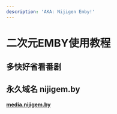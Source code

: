 ```yaml
---
description: 'AKA: Nijigen Emby!'
---
```


# 二次元EMBY使用教程

## 多快好省看番剧



## 永久域名 nijigem.by

#### [media.nijigem.by](https://media.nijigem.by/)
